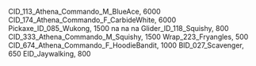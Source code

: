 CID_113_Athena_Commando_M_BlueAce, 6000
CID_174_Athena_Commando_F_CarbideWhite, 6000
Pickaxe_ID_085_Wukong, 1500
na
na
na
Glider_ID_118_Squishy, 800
CID_333_Athena_Commando_M_Squishy, 1500
Wrap_223_Fryangles, 500
CID_674_Athena_Commando_F_HoodieBandit, 1000
BID_027_Scavenger, 650
EID_Jaywalking, 800
